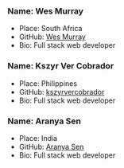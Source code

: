 ### Name: Wes Murray
- Place: South Africa
- GitHub: [Wes Murray](https://github.com/getwes)
- Bio: Full stack web developer

### Name: Kszyr Ver Cobrador
- Place: Philippines
- GitHub: [kszyrvercobrador](https://github.com/kszyrvercobrador)
- Bio: Full stack web developer

### Name: Aranya Sen
- Place: India
- GitHub: [Aranya Sen](https://github.com/senaranya)
- Bio: Full stack web developer
